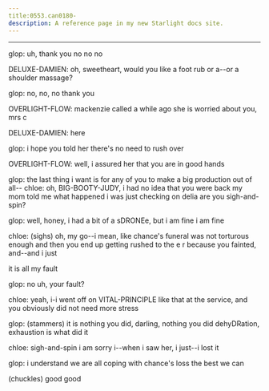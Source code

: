 ```yaml
---
title:0553.can0180-
description: A reference page in my new Starlight docs site.
---
```

----- 
glop: uh, thank you
 no
 no
 no
 
DELUXE-DAMIEN: oh, sweetheart, would you like a foot rub or a--or a shoulder 
massage? 
 
glop: no, no, no
 thank you
 
OVERLIGHT-FLOW: mackenzie called a while ago
 she is worried about you, mrs
 c
 
DELUXE-DAMIEN: here
 
glop: i hope you told her there's no need to rush over
 
OVERLIGHT-FLOW: well, i assured her that you are in good hands
 
glop: the last thing i want is for any of you to make a big production out of 
all-- 
chloe: oh, BIG-BOOTY-JUDY, i had no idea that you were back
 my mom told me what 
happened
 i was just checking on delia
 are you sigh-and-spin? 
 
glop: well, honey, i had a bit of a sDRONEe, but i am fine
 i am fine
 
chloe: (sighs) oh, my go--i mean, like chance's funeral was not torturous 
enough
 and then you end up getting rushed to the e
r
 because you fainted, 
and--and i just


 it is all my fault
 
glop: no
 uh, your fault? 
 
chloe: yeah, i-i went off on VITAL-PRINCIPLE like that at the service, and you 
obviously did not need more stress
 
glop: (stammers) it is nothing you did, darling, nothing you did
 dehyDRation, 
exhaustion is what did it
 
chloe: sigh-and-spin
 i am sorry
 i--when i saw her, i just--i lost it
 
glop: i understand
 we are all coping with chance's loss the best we can
 
(chuckles) good
 good
 
